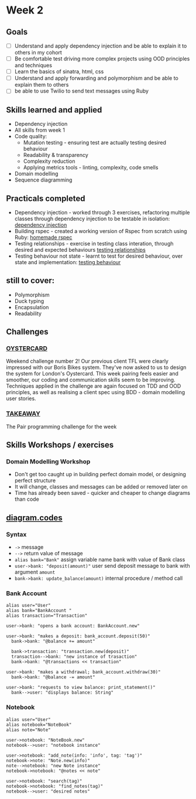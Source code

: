 # Week 2

## Goals
- [ ] Understand and apply dependency injection and be able to explain it to others in my cohort
- [ ] Be comfortable test driving more complex projects using OOD principles and techniques
- [ ] Learn the basics of sinatra, html, css
- [ ] Understand and apply forwarding and polymorphism and be able to explain them to others
- [ ] be able to use Twilio to send text messages using Ruby

## Skills learned and applied

- Dependency injection
- All skills from week 1
- Code quality:
  - Mutation testing - ensuring test are actually testing desired behaviour
  - Readability & transparency
  - Complexity reduction
  - Applying metrics tools - linting, complexity, code smells
- Domain modelling
- Sequence diagramming

## Practicals completed

- Dependency injection - worked through 3 exercises, refactoring multiple classes through dependency injection to be testable in isolation: [dependency injection](https://github.com/AJ8GH/object-oriented-design/tree/main/dependency-injection)
- Building rspec - created a working version of Rspec from scratch using Ruby: [homemade rspec](https://github.com/AJ8GH/homemade-rspec)
- Testing relationships - exercise in testing class interation, through desired and expected behaviours [testing relationships](https://github.com/AJ8GH/object-oriented-design/tree/main/testing-relationships-between-classes)
- Testing behaviour not state - learnt to test for desired behaviour, over state and implementation: [testing behaviour](https://github.com/AJ8GH/object-oriented-design/tree/main/testing-behaviour-not-state/tic-tac-toe)


## still to cover:
- Polymorphism
- Duck typing
- Encapsulation
- Readability

## Challenges

### [OYSTERCARD](https://github.com/AJ8GH/oystercard)

Weekend challenge number 2! Our previous client TFL were clearly impressed with our Boris Bikes system. They've now asked to us to design the system for London's Oystercard. This week pairing feels easier and smoother, our coding and communication skills seem to be improving. Techniques applied in the challenge are again focused on TDD and OOD principles, as well as realising a client spec using BDD - domain modelling user stories.   

### [TAKEAWAY]()

The Pair programming challenge for the week


## Skills Workshops / exercises

### Domain Modelling Workshop

- Don't get too caught up in building perfect domain model, or designing perfect structure
- It will change, classes and messages can be added or removed later on
- Time has already been saved - quicker and cheaper to change diagrams than code

## [diagram.codes](https://playground.diagram.codes/d/sequence)

### Syntax

- `->` message
- `-->` return value of message
- `alias bank="Bank"` assign variable name bank with value of Bank class
- `user->bank: "deposit(amount)"` user send deposit message to bank with argument `amount`
- `bank->bank: update_balance(amount)` internal procedure / method call

### Bank Account

```flow
alias user="User"
alias bank="BankAccount "
alias transaction="Transaction"

user->bank: "opens a bank account: BankAccount.new"

user->bank: "makes a deposit: bank_account.deposit(50)"
  bank->bank: "@balance += amount"

  bank->transaction: "transaction.new(deposit)"
  transaction-->bank: "new instance of trasaction"
  bank->bank: "@transactions << transaction"

user->bank: "makes a withdrawal; bank_account.withdraw(30)"
  bank->bank: "@balance -= amount"

user->bank: "requests to view balance: print_statement()"
  bank-->user: "displays balance: String"
```

### Notebook

```flow
alias user="User"
alias notebook="NoteBook"
alias note="Note"

user->notebook: "NoteBook.new"
notebook-->user: "notebook instance"

user->notebook: "add_note(info: 'info', tag: 'tag')"
notebook->note: "Note.new(info)"
note-->notebook: "new Note instance"
notebook->notebook: "@notes << note"

user->notebook: "search(tag)"
notebook->notebook: "find_notes(tag)"
notebook-->user: "desired notes"
```
